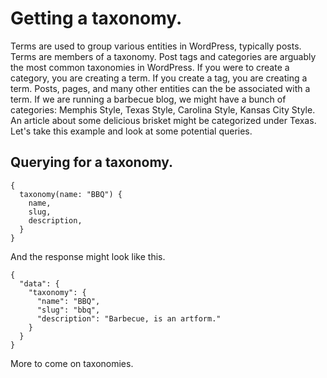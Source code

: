 # Getting a taxonomy.

Terms are used to group various entities in WordPress, typically posts. Terms are members of a taxonomy. Post tags and categories are arguably the most common taxonomies in WordPress.  If you were to create a category, you are creating a term. If you create a tag, you are creating a term. Posts, pages, and many other entities can the be associated with a term.  If we are running a barbecue blog, we might have a bunch of categories: Memphis Style, Texas Style, Carolina Style, Kansas City Style.  An article about some delicious brisket might be categorized under Texas.  Let's take this example and look at some potential queries.

## Querying for a taxonomy.

```
{
  taxonomy(name: "BBQ") {
    name,
    slug,
    description,
  }
}
```

And the response might look like this.

```
{
  "data": {
    "taxonomy": {
      "name": "BBQ",
      "slug": "bbq",
      "description": "Barbecue, is an artform."
    }
  }
}
```

More to come on taxonomies.

